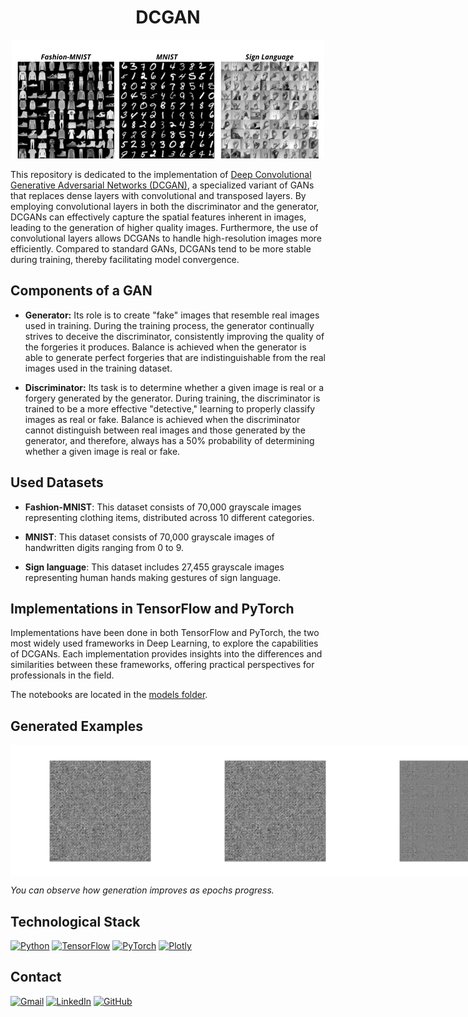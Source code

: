 # <h1 align="center">**DCGAN**</h1>

<p align="center">
<img src="images/image_readme.png"> 
</p>

This repository is dedicated to the implementation of [Deep Convolutional Generative Adversarial Networks (DCGAN)](https://arxiv.org/pdf/1511.06434.pdf), a specialized variant of GANs that replaces dense layers with convolutional and transposed layers. By employing convolutional layers in both the discriminator and the generator, DCGANs can effectively capture the spatial features inherent in images, leading to the generation of higher quality images. Furthermore, the use of convolutional layers allows DCGANs to handle high-resolution images more efficiently. Compared to standard GANs, DCGANs tend to be more stable during training, thereby facilitating model convergence.

## **Components of a GAN**

- **Generator:** Its role is to create "fake" images that resemble real images used in training. During the training process, the generator continually strives to deceive the discriminator, consistently improving the quality of the forgeries it produces. Balance is achieved when the generator is able to generate perfect forgeries that are indistinguishable from the real images used in the training dataset.

- **Discriminator:** Its task is to determine whether a given image is real or a forgery generated by the generator. During training, the discriminator is trained to be a more effective "detective," learning to properly classify images as real or fake. Balance is achieved when the discriminator cannot distinguish between real images and those generated by the generator, and therefore, always has a 50% probability of determining whether a given image is real or fake.

## **Used Datasets**

- **Fashion-MNIST**: This dataset consists of 70,000 grayscale images representing clothing items, distributed across 10 different categories.

- **MNIST**: This dataset consists of 70,000 grayscale images of handwritten digits ranging from 0 to 9.

- **Sign language**: This dataset includes 27,455 grayscale images representing human hands making gestures of sign language.

## **Implementations in TensorFlow and PyTorch**
Implementations have been done in both TensorFlow and PyTorch, the two most widely used frameworks in Deep Learning, to explore the capabilities of DCGANs. Each implementation provides insights into the differences and similarities between these frameworks, offering practical perspectives for professionals in the field.

The notebooks are located in the [models folder](models).

## **Generated Examples**

<div style="display: flex; justify-content: center;">
    <div style="display: flex; justify-content: space-between; max-width: 900px;">
        <img src="images/fashion_mnist_dcgan/fashion_mnist_dcgan.gif" style="width: 280px;">
        <img src="images/mnist_dcgan/mnist_dcgan.gif" style="width: 280px;">
        <img src="images/sign_language_dcgan/sign_language_dcgan.gif" style="width: 280px;">
    </div>
</div>

*You can observe how generation improves as epochs progress.*

## **Technological Stack**
[![Python](https://img.shields.io/badge/Python-3776AB?style=for-the-badge&logo=python&logoColor=white&labelColor=101010)](https://docs.python.org/3/) 
[![TensorFlow](https://img.shields.io/badge/TensorFlow-FF6F00?style=for-the-badge&logo=tensorflow&logoColor=white&labelColor=101010)](https://www.tensorflow.org/api_docs)
[![PyTorch](https://img.shields.io/badge/PyTorch-EE4C2C?style=for-the-badge&logo=pytorch&logoColor=white&labelColor=101010)](https://pytorch.org/docs/stable/index.html)
[![Plotly](https://img.shields.io/badge/Plotly-3F4F75?style=for-the-badge&logo=plotly&logoColor=white&labelColor=101010)](https://plotly.com/)

## **Contact**
[![Gmail](https://img.shields.io/badge/Gmail-D14836?style=for-the-badge&logo=gmail&logoColor=white&labelColor=101010)](mailto:jerson.gimenesbeltran@gmail.com)
[![LinkedIn](https://img.shields.io/badge/LinkedIn-0077B5?style=for-the-badge&logo=linkedin&logoColor=white&labelColor=101010)](https://www.linkedin.com/in/jerson-gimenes-beltran/)
[![GitHub](https://img.shields.io/badge/GitHub-181717?style=for-the-badge&logo=github&logoColor=white&labelColor=101010)](https://github.com/JersonGB22/)
